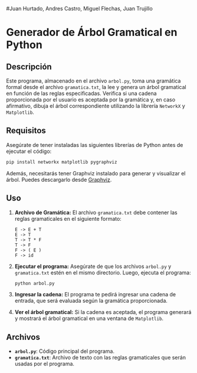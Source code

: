 #Juan Hurtado, Andres Castro, Miguel Flechas, Juan Trujillo
# Generador de Árbol Gramatical en Python

## Descripción
Este programa, almacenado en el archivo `arbol.py`, toma una gramática formal desde el archivo `gramatica.txt`, la lee y genera un árbol gramatical en función de las reglas especificadas. Verifica si una cadena proporcionada por el usuario es aceptada por la gramática y, en caso afirmativo, dibuja el árbol correspondiente utilizando la librería `NetworkX` y `Matplotlib`.

## Requisitos

Asegúrate de tener instaladas las siguientes librerías de Python antes de ejecutar el código:

```bash
pip install networkx matplotlib pygraphviz
```

Además, necesitarás tener Graphviz instalado para generar y visualizar el árbol. Puedes descargarlo desde [Graphviz](https://graphviz.gitlab.io/download/).

## Uso

1. **Archivo de Gramática:** El archivo `gramatica.txt` debe contener las reglas gramaticales en el siguiente formato:

    ```
    E -> E + T
    E -> T
    T -> T * F
    T -> F
    F -> ( E )
    F -> id
    ```

2. **Ejecutar el programa:** Asegúrate de que los archivos `arbol.py` y `gramatica.txt` estén en el mismo directorio. Luego, ejecuta el programa:

    ```bash
    python arbol.py
    ```

3. **Ingresar la cadena:** El programa te pedirá ingresar una cadena de entrada, que será evaluada según la gramática proporcionada.

4. **Ver el árbol gramatical:** Si la cadena es aceptada, el programa generará y mostrará el árbol gramatical en una ventana de `Matplotlib`.

## Archivos

- **`arbol.py`**: Código principal del programa.
- **`gramatica.txt`**: Archivo de texto con las reglas gramaticales que serán usadas por el programa.

